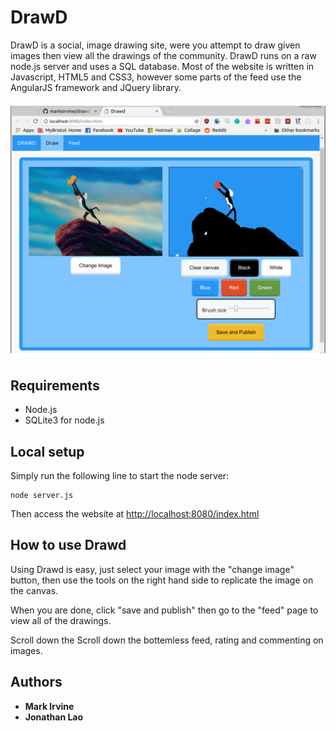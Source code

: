 # DrawD
DrawD is a social, image drawing site, were you attempt to draw given images then view all the drawings of the community.
DrawD runs on a raw node.js server and uses a SQL database.
Most of the website is written in Javascript, HTML5 and CSS3, however some parts of the feed use the AngularJS framework and JQuery library.

![alt text](readme-images/drawd.png)

## Requirements

* Node.js
* SQLite3 for node.js

## Local setup

Simply run the following line to start the node server:
```
node server.js
```
Then access the website at [http://localhost:8080/index.html](http://localhost:8080/index.html)


## How to use Drawd
Using Drawd is easy, just select your image with the "change image" button, then use the tools on the right hand side to replicate the image on the canvas.

When you are done, click "save and publish" then go to the "feed" page to view all of the drawings.

Scroll down the Scroll down the bottemless feed, rating and commenting on images.

## Authors

* **Mark Irvine** 
* **Jonathan Lao**

